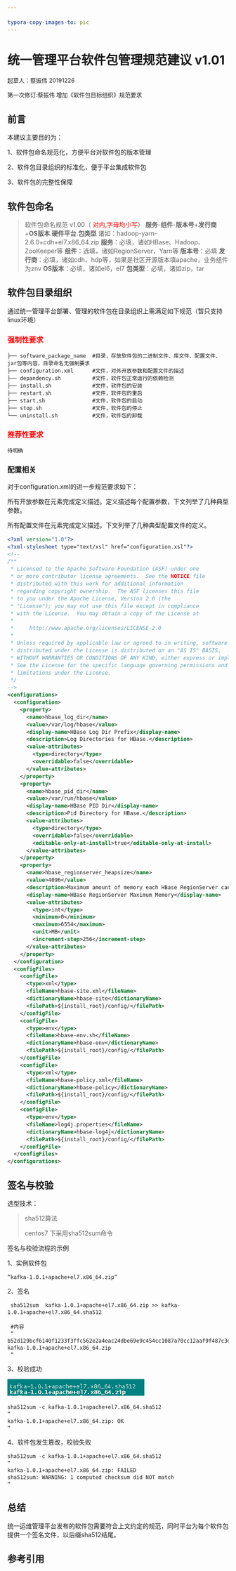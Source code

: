 ```yaml
---

typora-copy-images-to: pic
---
```


# 统一管理平台软件包管理规范建议 v1.01

<font size=2>起草人：蔡振伟 20191226</font>

<font size=2>第一次修订:蔡振伟 增加《软件包目标组织》规范要求</font>



## 前言

本建议主要目的为：

1、软件包命名规范化，方便平台对软件包的版本管理

2、软件包目录组织的标准化，便于平台集成软件包

3、软件包的完整性保障

## 软件包命名

> 软件包命名规范 v1.00（<font color='red'> 对内,字母均小写</font>）
> **服务**-**组件**-**版本号**+**发行商**+**OS版本**.**硬件平台**.**包类型**
> 诸如：hadoop-yarn-2.6.0+cdh+el7.x86_64.zip
> **服务**：必填，诸如HBase、Hadoop、ZooKeeper等
> **组件**：选填，诸如RegionServer，Yarn等
> **版本号**：必填
> **发行商**：必填，诸如cdh、hdp等，如果是社区开源版本填apache，业务组件为znv
> **OS版本**：必填，诸如el6，el7
> **包类型**：必填，诸如zip，tar

## 软件包目录组织

通过统一管理平台部署、管理的软件包在目录组织上需满足如下规范（暂只支持linux环境）

### <font color=red>强制性要求</font>

```shell
├── software_package_name  #目录，存放软件包的二进制文件、库文件、配置文件、jar包等内容，目录命名无强制要求
├── configuration.xml      #文件，对外开放参数和配置文件的描述
├── depandency.sh          #文件，软件包正常运行的依赖检测
├── install.sh             #文件，软件包的安装
├── restart.sh             #文件，软件包的重启
├── start.sh               #文件，软件包的启动
├── stop.sh                #文件，软件包的停止
└── uninstall.sh           #文件，软件包的卸载
```

### <font color=red>推荐性要求</font>

```
待明确
```

### 配置相关

对于configuration.xml的进一步规范要求如下：

所有开放参数在元素<configuration>完成定义描述。<property>定义描述每个配置参数，下文列举了几种典型参数。

所有配置文件在元素<configFiles>完成定义描述。下文列举了几种典型配置文件的定义。

```xml
<?xml version="1.0"?>
<?xml-stylesheet type="text/xsl" href="configuration.xsl"?>
<!--
/**
 * Licensed to the Apache Software Foundation (ASF) under one
 * or more contributor license agreements.  See the NOTICE file
 * distributed with this work for additional information
 * regarding copyright ownership.  The ASF licenses this file
 * to you under the Apache License, Version 2.0 (the
 * "License"); you may not use this file except in compliance
 * with the License.  You may obtain a copy of the License at
 *
 *     http://www.apache.org/licenses/LICENSE-2.0
 *
 * Unless required by applicable law or agreed to in writing, software
 * distributed under the License is distributed on an "AS IS" BASIS,
 * WITHOUT WARRANTIES OR CONDITIONS OF ANY KIND, either express or implied.
 * See the License for the specific language governing permissions and
 * limitations under the License.
 */
-->
<configurations>
  <configuration>
    <property>
      <name>hbase_log_dir</name>
      <value>/var/log/hbase</value>
      <display-name>HBase Log Dir Prefix</display-name>
      <description>Log Directories for HBase.</description>
      <value-attributes>
        <type>directory</type>
        <overridable>false</overridable>
      </value-attributes>    
    </property>
    <property>
      <name>hbase_pid_dir</name>
      <value>/var/run/hbase</value>
      <display-name>HBase PID Dir</display-name>
      <description>Pid Directory for HBase.</description>
      <value-attributes>
        <type>directory</type>
        <overridable>false</overridable>
        <editable-only-at-install>true</editable-only-at-install>
      </value-attributes>
    </property>
    <property>
      <name>hbase_regionserver_heapsize</name>
      <value>4096</value>
      <description>Maximum amount of memory each HBase RegionServer can use.</description>
      <display-name>HBase RegionServer Maximum Memory</display-name>
      <value-attributes>
        <type>int</type>
        <minimum>0</minimum>
        <maximum>6554</maximum>
        <unit>MB</unit>
        <increment-step>256</increment-step>
      </value-attributes>
    </property>            
  </configuration>
  <configFiles>
    <configFile>
      <type>xml</type>
      <fileName>hbase-site.xml</fileName>
      <dictionaryName>hbase-site</dictionaryName>
      <filePath>${install_root}/config/</filePath>
    </configFile>
    <configFile>
      <type>env</type>
      <fileName>hbase-env.sh</fileName>
      <dictionaryName>hbase-env</dictionaryName>
      <filePath>${install_root}/config/</filePath>
    </configFile>
    <configFile>
      <type>xml</type>
      <fileName>hbase-policy.xml</fileName>
      <dictionaryName>hbase-policy</dictionaryName>
      <filePath>${install_root}/config/</filePath>
    </configFile>
    <configFile>
      <type>env</type>
      <fileName>log4j.properties</fileName>
      <dictionaryName>hbase-log4j</dictionaryName>
      <filePath>${install_root}/config/</filePath>
    </configFile>            
  </configFiles>
</configurations>
```



## 签名与校验

选型技术：

> sha512算法
>
> centos7 下采用sha512sum命令

签名与校验流程的示例

1、实例软件包

```
“kafka-1.0.1+apache+el7.x86_64.zip”
```

2、签名

```shell
 sha512sum  kafka-1.0.1+apache+el7.x86_64.zip >> kafka-1.0.1+apache+el7.x86_64.sha512
 
 #内容
 “ b52d129bcf6140f1233f3ffc562e2a4eac24dbe69e9c454cc1087a70cc12aaf9f487c3dac496e3979d8beba5522d7d615494d7d33c37bd40352701c49265f01f  kafka-1.0.1+apache+el7.x86_64.zip
 “
```

3、校验成功

![image-20200107145608140](pic/image-20200107145608140.png)

```shell
sha512sum -c kafka-1.0.1+apache+el7.x86_64.sha512  
“
kafka-1.0.1+apache+el7.x86_64.zip: OK
“
```

4、软件包发生篡改，校验失败

```shell
sha512sum -c kafka-1.0.1+apache+el7.x86_64.sha512 
“
kafka-1.0.1+apache+el7.x86_64.zip: FAILED
sha512sum: WARNING: 1 computed checksum did NOT match
“
```



## 总结

统一运维管理平台发布的软件包需要符合上文约定的规范，同时平台为每个软件包提供一个签名文件，以后缀sha512结尾。

## 参考引用

